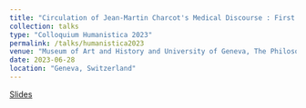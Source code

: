 ```yaml
---
title: "Circulation of Jean-Martin Charcot's Medical Discourse : First Observations"
collection: talks
type: "Colloquium Humanistica 2023"
permalink: /talks/humanistica2023
venue: "Museum of Art and History and University of Geneva, The Philosophes"
date: 2023-06-28
location: "Geneva, Switzerland"
---
```


[Slides](https://drive.google.com/file/d/1nvXmHINRoRbEiLkexDHh0Iw5uiZ5mh4z/view)

